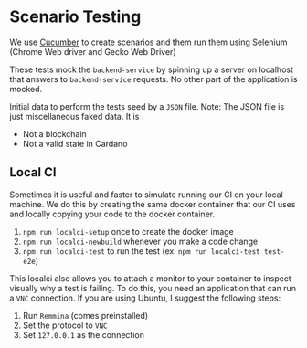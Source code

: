 # Scenario Testing

We use [Cucumber](https://cucumber.io/) to create scenarios and them run them using Selenium (Chrome Web driver and Gecko Web Driver)

These tests mock the `backend-service` by spinning up a server on localhost that answers to `backend-service` requests.
No other part of the application is mocked.

Initial data to perform the tests seed by a `JSON` file.
Note: The JSON file is just miscellaneous faked data. It is
- Not a blockchain
- Not a valid state in Cardano

## Local CI

Sometimes it is useful and faster to simulate running our CI on your local machine. We do this by creating the same docker container that our CI uses and locally copying your code to the docker container.

1) `npm run localci-setup` once to create the docker image
1) `npm run localci-newbuild` whenever you make a code change
1) `npm run localci-test` to run the test (ex: `npm run localci-test test-e2e`)

This localci also allows you to attach a monitor to your container to inspect visually why a test is failing. To do this, you need an application that can run a `VNC` connection. If you are using Ubuntu, I suggest the following steps:
1) Run `Remmina` (comes preinstalled)
1) Set the protocol to `VNC`
1) Set `127.0.0.1` as the connection
